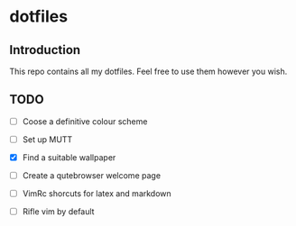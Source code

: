 # dotfiles
## Introduction
This repo contains all my dotfiles. 
Feel free to use them however you wish.

## TODO
- [ ] Coose a definitive colour scheme
- [ ] Set up MUTT
- [x] Find a suitable wallpaper
- [ ] Create a qutebrowser welcome page
- [ ] VimRc shorcuts for latex and markdown
- [ ] Rifle vim by default

